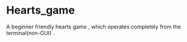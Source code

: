 # Hearts_game
A beginner friendly hearts game , which operates completely from the terminal(non-GUI) .
